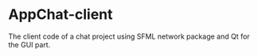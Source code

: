 # AppChat-client
The client code of a chat project using SFML network package and Qt  for the GUI part.

